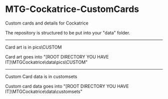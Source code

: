 # MTG-Cockatrice-CustomCards
Custom cards and details for Cockatrice

The repository is structured to be put into your "data" folder.

------------
Card art is in pics\CUSTOM

Card art goes into "[ROOT DIRECTORY YOU HAVE IT]\MTGCockatrice\data\pics\CUSTOM"

---------
Custom Card data is in customsets

Custom card data goes into "[ROOT DIRECTORY YOU HAVE IT]\MTGCockatrice\data\customsets"
